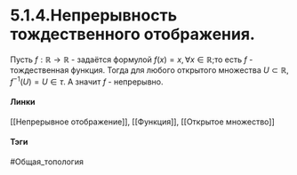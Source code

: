 # 5.1.4.Непрерывность тождественного отображения.
Пусть $f:\mathbb{R}\rightarrow\mathbb{R}$ - задаётся формулой $f(x)=x,\forall x\in\mathbb{R}$;то есть $f$ - тождественная функция. Тогда для любого открытого множества $U\subset\mathbb{R}$, $f^{-1}(U)=U\in\tau$. А значит $f$ - непрерывно.

#### Линки
[[Непрерывное отображение]],
[[Функция]],
[[Открытое множество]]
#### Тэги 
 #Общая_топология